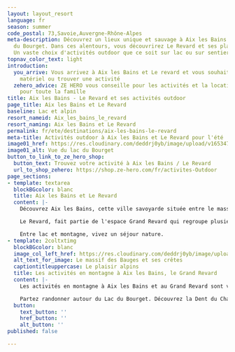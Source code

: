 ```yaml
---
layout: layout_resort
language: fr
season: summer
code_postal: 73,Savoie,Auvergne-Rhône-Alpes
meta-description: Découvrez un lieux unique et sauvage à Aix les Bains avec le Lac
  du Bourget. Dans ces alentours, vous découvrirez Le Revard et ses plateaux alpin.
  Un vaste choix d'activités outdoor que ce soit sur lac ou sur sentiers.
topnav_color_text: light
introduction:
  you_arrive: Vous arrivez à Aix les Bains et Le revard et vous souhaitez louer du
    matériel ou trouver une activité
  zehero_advice: ZE HERO vous conseille pour les activités et la location des équipements
    pour toute la famille
title: Aix les Bains - Le Revard et ses activités outdoor
page_title: Aix les Bains et Le Revard
baseline: Lac et alpin
resort_nameid: Aix_les_bains_le_revard
resort_naming: Aix les Bains et Le Revard
permalink: fr/ete/destinations/aix-les-bains-le-revard
meta-title: Activités outdoor à Aix les Bains et Le Revard pour l'été
image01_href: https://res.cloudinary.com/deddrj0yb/image/upload/v1653471444/website/resorts/Le%20Revard/mercvrie-YlWgxkbP_pY-unsplash.jpg
image01_alt: Vue du lac du Bourget
button_to_link_to_ze_hero_shop:
  button_text: Trouvez votre activité à Aix les Bains / Le Revard
  url_to_shop_zehero: https://shop.ze-hero.com/fr/activites-Outdoor
page_sections:
- template: textarea
  blockBGcolor: blanc
  title: Aix les Bains et Le Revard
  content: |-
    Découvrez Aix les Bains, cette ville savoyarde située entre le massif des Bauges et au pied du Lac du Bourget. Une ville thermale qui offre un décor sauvage, montagneux, minéral pour un séjour unique. C'est également un lieu où le patrimoine culturel, gastronomique et environnemental est préservé, riche et protégé. De quoi vous faire voyager et vous faire vivre des émotions fortes. Séjournez à Aix les Bains, c'est profiter d'un large choix d'activité, de visites et de découverte. Depuis Aix les Bains, vous pouvez alors découvrir le Lac du Bourget, un lac naturel, sauvage où la couleur sera éblouissante. Entourée de montagne avec le fameux sommet " La Dent du Chat ", vous plongerez dans un décor de rêve. C'est donc un milieu naturel qui s'impose ici entre le lac et les montagnes. Vous découvrirez le massif des Bauges ainsi que le Grand Revard avec la station de ski " Le Revard ". Un lieu parfait pour venir en famille et profiter de nombreuses activités outdoor, d'un panorama d'exception, d'un dépaysement totale mais également de bien-être.

    Le Revard, fait partie de l'espace Grand Revard qui regroupe plusieurs petites stations et villages tels que la Féclaz, Saint François de Sales. Le Revard, c'est la 1er station de ski qui a été créé en France. Elle porte l'histoire du ski dans son ADN. Vous y découvrirez un lieu rempli de charme et d'authenticité. Découvrez ses grands plateaux, d'alpages avec des vues magnifiques sur le massif du Mont Blanc ainsi que sur le Lac du Bourget. De nombreuses activités pour tous seront présentes afin de profiter pleinement de l'environnement.

    Entre lac et montagne, vivez un séjour nature.
- template: 2coltxtimg
  blockBGcolor: blanc
  image_col_left_href: https://res.cloudinary.com/deddrj0yb/image/upload/v1653471436/website/resorts/Le%20Revard/nicolas-peyrol-IEg3fmBWtwE-unsplash.jpg
  alt_text_for_image: Le massif des Bauges et ses crêtes
  captiontitleuppercase: Le plaisir alpins
  title: Les activités en montagne à Aix les Bains, le Grand Revard
  content: |-
    Les activités en montagne à Aix les Bains et au Grand Revard sont variées et il y en a pour tout les gouts, les niveaux et les envies. Vous découvrirez tout d'abord des lieux naturels sauvage, des stations, des grands plateaux, des montagnes très alpines, des forêts et des grandes prairies. Le choix est variée et vous pourrez bénéficier de tout facilement. Le massif des Bauges est un lieux incroyable pour tous les amoureux de la montagne, de la randonnée et de la course à pied ainsi que du VTT. Avec ses 4 sommets à plus de 2000m, vous u trouverez des passages engagés et techniques.

    Partez randonner autour du Lac du Bourget. Découvrez la Dent du Chat et son ascension vertigineuse sur la fin. Partez marcher sur les grands plateaux du Revard, à travers les paturages, les
  button:
    text_button: ''
    href_button: ''
    alt_button: ''
published: false

---
```

